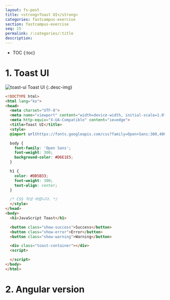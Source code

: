 ```yaml
---
layout: fs-post
title: <strong>Toast UI</strong>
categories: fastcampus-exercise
section: fastcampus-exercise
seq: 15
permalink: /:categories/:title
description:
---
```


* TOC
{:toc}

# 1. Toast UI

![toast-ui](/assets/fs-images/exercise/toast-ui.gif)
Toast UI
{:.desc-img}

```html
<!DOCTYPE html>
<html lang="ko">
<head>
  <meta charset="UTF-8">
  <meta name="viewport" content="width=device-width, initial-scale=1.0">
  <meta http-equiv="X-UA-Compatible" content="ie=edge">
  <title>Toast UI</title>
  <style>
  @import url(https://fonts.googleapis.com/css?family=Open+Sans:300,400);

  body {
    font-family: 'Open Sans';
    font-weight: 300;
    background-color: #D6E1E5;
  }

  h1 {
    color: #DB5B33;
    font-weight: 300;
    text-align: center;
  }

  /* CSS 작성 바랍니다. */
  </style>
</head>
<body>
  <h1>JavaScript Toast</h1>

  <button class="show-success">Success</button>
  <button class="show-error">Error</button>
  <button class="show-warning">Warning</button>

  <div class="toast-container"></div>
  <script>

  </script>
</body>
</html>
```

<!--
<!DOCTYPE html>
<html lang="ko">
<head>
  <meta charset="UTF-8">
  <meta name="viewport" content="width=device-width, initial-scale=1.0">
  <meta http-equiv="X-UA-Compatible" content="ie=edge">
  <title>Toast UI</title>
  <style>
  @import url(https://fonts.googleapis.com/css?family=Open+Sans:300,400);

  body {
    font-family: 'Open Sans';
    font-weight: 300;
    background-color: #D6E1E5;
  }

  h1 {
    color: #DB5B33;
    font-weight: 300;
    text-align: center;
  }

  .toast {
    position: absolute;
    right: 0;
    box-sizing: border-box;
    width: 300px;
    height: 100px;
    padding: 10px 15px;
    border: 1px solid transparent;
    border-radius: 4px;
    animation: move 2s both;
  }

  .toast-success {
    color: #155724;
    background-color: #d4edda;
    border-color: #c3e6cb;
  }

  .toast-error {
    color: #721c24;
    background-color: #f8d7da;
    border-color: #f5c6cb;
  }

  .toast-warning {
    color: #856404;
    background-color: #fff3cd;
    border-color: #ffeeba;
  }

  .close {
    position: absolute;
    top: 7px;
    right: 10px;
    font-size: 1.5em;
    cursor: pointer;
  }

  .toast-heading {
    margin-top: 10px;
  }

  @keyframes move {
    from {
      transform: translateX(100%);
    }

    to {
      transform: translateX(0);
    }
  }
  </style>
</head>
<body>
  <h1>JavaScript Toast</h1>

  <button class="show-success">Success</button>
  <button class="show-error">Error</button>
  <button class="show-warning">Warning</button>

  <div class="toast-container"></div>
  <script>
    const $toastContainer = document.querySelector('.toast-container');

    const toaster = (function () {
      let toasts = [];
      const delay = 5000;

      const setPosition = () => {
        toasts.forEach((toast, i) => {
          toast.style.bottom = `${i * 100}px`;
        });
      };

      // 새로운 toast DOM 요소를 생성
      const createToast = toast => {
        const $newToast = document.createElement('div');
        $newToast.className = `toast toast-${toast.type}`;
        $newToast.innerHTML = `
          <h4 class="toast-heading">${toast.title} ${toasts.length}</h4>
          <p>${toast.message}</p>
          <a class="close">&times;</a>
        `;
        return $newToast;
      };

      // toasts의 선두에 삽입하고 DOM에 append
      const appendToast = $newToast => {
        toasts = [$newToast, ...toasts];
        setPosition();
        $toastContainer.appendChild($newToast);
      };

      // toasts에서 toast(DOM 요소)를 제거하고 DOM에서도 제거
      const removeToast = $newToast => {
        toasts = toasts.filter(toast => {
          if (toast === $newToast) {
            $toastContainer.removeChild($newToast);
            setPosition();
            return false;
          }
          return true;
        });
      };

      return {
        add(toast) {
          const $newToast = createToast(toast);
          appendToast($newToast);
          setTimeout(() => removeToast($newToast), delay);
        },
        remove($target) {
          toasts = toasts.filter(toast => toast !== $target);
          $toastContainer.removeChild($target);
          setPosition();
        }
      };
    }());

    document.querySelector('.show-success').onclick = () => toaster.add({
      type: 'success',
      title: 'Well done!',
      message: 'This is a success alert'
    });

    document.querySelector('.show-error').onclick = () => toaster.add({
      type: 'error',
      title: 'Check it out!',
      message: 'This is a error alert'
    });

    document.querySelector('.show-warning').onclick = () => toaster.add({
      type: 'warning',
      title: 'Check it out!',
      message: 'This is a warning alert'
    });

    $toastContainer.onclick = e => {
      if (!e.target.classList.contains('close')) return;
      toaster.remove(e.target.parentNode);
    };
  </script>
</body>
</html>
-->

# 2. Angular version

<!--
<iframe src="https://stackblitz.com/edit/angular-toast-service-exam?ctl=1&embed=1&hideNavigation=1&file=src/app/app.component.ts" frameborder="0" width="100%" height="700"></iframe>

<iframe src="https://stackblitz.com/edit/angular-toast-observable-service?ctl=1&embed=1&hideNavigation=1&file=src/app/app.component.ts" frameborder="0" width="100%" height="700"></iframe>
-->

